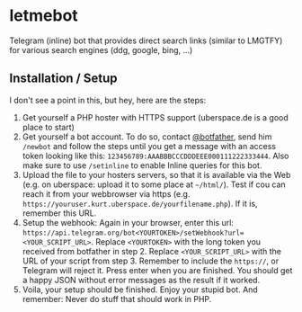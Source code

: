 # letmebot
Telegram (inline) bot that provides direct search links (similar to LMGTFY) for various search engines (ddg, google, bing, ...)

## Installation / Setup
I don't see a point in this, but hey, here are the steps:
1) Get yourself a PHP hoster with HTTPS support (uberspace.de is a good place to start)
2) Get yourself a bot account. To do so, contact [@botfather](https://t.me/botfather), send him `/newbot` and follow the steps until you get a message with an access token looking like this: `123456789:AAABBBCCCDDDEEE000111222333444`. Also make sure to use `/setinline` to enable Inline queries for this bot.
3) Upload the file to your hosters servers, so that it is available via the Web (e.g. on uberspace: upload it to some place at `~/html/`). Test if cou can reach it from your webbrowser via https (e.g. `https://youruser.kurt.uberspace.de/yourfilename.php`). If it is, remember this URL.
4) Setup the webhook: Again in your browser, enter this url: `https://api.telegram.org/bot<YOURTOKEN>/setWebhook?url=<YOUR_SCRIPT_URL>`. Replace `<YOURTOKEN>` with the long token you received from botfather in step 2. Replace `<YOUR_SCRIPT_URL>` with the URL of your script from step 3. Remember to include the `https://`, or Telegram will reject it. Press enter when you are finished. You should get a happy JSON without error messages as the result if it worked.
5) Voila, your setup should be finished. Enjoy your stupid bot. And remember: Never do stuff that should work in PHP.
